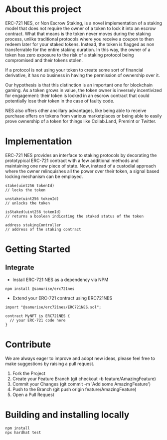# About this project

ERC-721 NES, or Non Escrow Staking, is a novel implementation of a staking model that does not require the owner of a token to lock it into an escrow contract. What that means is the token never moves during the staking process, unlike traditional protocols where you receive a coupon to then redeem later for your staked tokens. Instead, the token is flagged as non transferrable for the entire staking duration. In this way, the owner of a token has zero exposure to the risk of a staking protocol being compromised and their tokens stolen.

If a protocol is not using your token to create some sort of financial derivative, it has no business in having the permission of ownership over it.

Our hypothesis is that this distinction is an important one for blockchain gaming. As a token grows in value, the token owner is inversely incentivized for engagement: their token is locked in an escrow contract that could potentially lose their token in the case of faulty code.

NES also offers other ancillary advantages, like being able to receive purchase offers on tokens from various marketplaces or being able to easily prove ownership of a token for things like Collab.Land, Premint or Twitter.

# Implementation

ERC-721 NES provides an interface to staking protocols by decorating the prototypical ERC-721 contract with a few additional methods and maintaining one new piece of state. Now, instead of a custodial approach where the owner relinquishes all the power over their token, a signal based locking mechanism can be employed.

```
stake(uint256 tokenId)
// locks the token

unstake(uint256 tokenId)
// unlocks the token

isStaked(uint256 tokenId)
// returns a boolean indicating the staked status of the token

address stakingController
// address of the staking contract
```

# Getting Started
## Integrate
- Install ERC-721 NES as a dependency via NPM

```npm install @samurise/erc721nes```

- Extend your ERC-721 contract using ERC721NES

```
import "@samurise/erc721nes/ERC721NES.sol";

contract MyNFT is ERC721NES {
  // your ERC-721 code here
}
```

# Contribute
We are always eager to improve and adopt new ideas, please feel free to make suggestions by raising a pull request.

1. Fork the Project
2. Create your Feature Branch (git checkout -b feature/AmazingFeature)
3. Commit your Changes (git commit -m 'Add some AmazingFeature')
4. Push to the Branch (git push origin feature/AmazingFeature)
5. Open a Pull Request

# Building and installing locally
```
npm install
npx hardhat test
```
